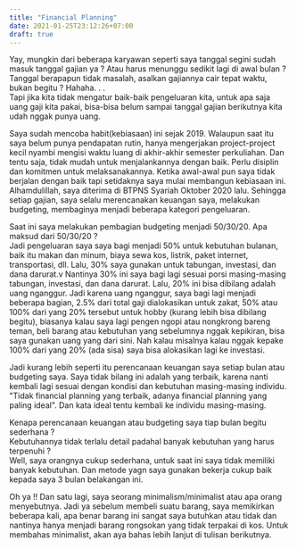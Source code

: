 ```yaml
---
title: "Financial Planning"
date: 2021-01-25T23:12:26+07:00
draft: true
---
```


Yay, mungkin dari beberapa karyawan seperti saya tanggal segini sudah masuk tanggal gajian ya ? Atau harus menunggu sedikit lagi di awal bulan ?  
Tanggal berapapun tidak masalah, asalkan gajiannya cair tepat waktu, bukan begitu ? Hahaha. . .  
Tapi jika kita tidak mengatur baik-baik pengeluaran kita, untuk apa saja uang gaji kita pakai, bisa-bisa belum sampai tanggal gajian berikutnya kita udah nggak punya uang.

Saya sudah mencoba habit(kebiasaan) ini sejak 2019. Walaupun saat itu saya belum punya pendapatan rutin, hanya mengerjakan project-project kecil nyambi mengisi waktu luang di akhir-akhir semester perkuliahan. Dan tentu saja, tidak mudah untuk menjalankannya dengan baik. Perlu disiplin dan komitmen untuk melaksanakannya. Ketika awal-awal pun saya tidak berjalan dengan baik tapi setidaknya saya mulai membangun kebiasaan ini. Alhamdulillah, saya diterima di BTPNS Syariah Oktober 2020 lalu. Sehingga setiap gajian, saya selalu merencanakan keuangan saya, melakukan budgeting, membaginya menjadi beberapa kategori pengeluaran.

Saat ini saya melakukan pembagian budgeting menjadi 50/30/20. Apa maksud dari 50/30/20 ?  
Jadi pengeluaran saya saya bagi menjadi 50% untuk kebutuhan bulanan, baik itu makan dan minum, biaya sewa kos, listrik, paket internet, transportasi, dll. Lalu, 30% saya gunakan untuk tabungan, investasi, dan dana darurat.v Nantinya 30% ini saya bagi lagi sesuai porsi masing-masing tabungan, investasi, dan dana darurat. Lalu, 20% ini bisa dibilang adalah uang nganggur. Jadi karena uang nganggur, saya bagi lagi menjadi beberapa bagian, 2.5% dari total gaji dialokasikan untuk zakat, 50% atau 100% dari yang 20% tersebut untuk hobby (kurang lebih bisa dibilang begitu), biasanya kalau saya lagi pengen ngopi atau nongkrong bareng teman, beli barang atau kebutuhan yang sebelumnya nggak kepikiran, bisa saya gunakan uang yang dari sini. Nah kalau misalnya kalau nggak kepake 100% dari yang 20% (ada sisa) saya bisa alokasikan lagi ke investasi.

Jadi kurang lebih seperti itu perencanaan keuangan saya setiap bulan atau budgeting saya. Saya tidak bilang ini adalah yang terbaik, karena nanti kembali lagi sesuai dengan kondisi dan kebutuhan masing-masing individu. "Tidak financial planning yang terbaik, adanya financial planning yang paling ideal". Dan kata ideal tentu kembali ke individu masing-masing.

Kenapa perencanaan keuangan atau budgeting saya tiap bulan begitu sederhana ?  
Kebutuhannya tidak terlalu detail padahal banyak kebutuhan yang harus terpenuhi ?  
Well, saya orangnya cukup sederhana, untuk saat ini saya tidak memiliki banyak kebutuhan. Dan metode yagn saya gunakan bekerja cukup baik kepada saya 3 bulan belakangan ini.

Oh ya !! Dan satu lagi, saya seorang minimalism/minimalist atau apa orang menyebutnya. Jadi ya sebelum membeli suatu barang, saya memikirkan beberapa kali, apa benar barang ini sangat saya butuhkan atau tidak dan nantinya hanya menjadi barang rongsokan yang tidak terpakai di kos. Untuk membahas minimalist, akan aya bahas lebih lanjut di tulisan berikutnya.